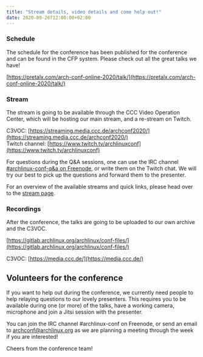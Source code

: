 ```yaml
---
title: "Stream details, video details and come help out!"
date: 2020-09-26T12:00:00+02:00
---
```


### Schedule

The schedule for the conference has been published for the conference and can be
found in the CFP system. Please check out all the great talks we have!

[https://pretalx.com/arch-conf-online-2020/talk/](https://pretalx.com/arch-conf-online-2020/talk/)


### Stream
The stream is going to be available through the CCC Video Operation Center,
which will be hosting our main stream, and a re-stream on Twitch.

C3VOC: [https://streaming.media.ccc.de/archconf2020/](https://streaming.media.ccc.de/archconf2020/)  
Twitch channel: [https://www.twitch.tv/archlinuxconf](https://www.twitch.tv/archlinuxconf)

For questions during the Q&A sessions, one can use the IRC channel
[#archlinux-conf-q&a on
Freenode](https://kiwiirc.com/nextclient/irc.freenode.net/?nick=ArchConf%7C?#archlinux-conf-q&a),
or write them on the Twitch chat. We will try our best to pick up the questions
and forward them to the presenter.

For an overview of the available streams and quick links, please head over to the [stream page](/pages/stream/).


### Recordings
After the conference, the talks are going to be uploaded to our own archive and the C3VOC.

[https://gitlab.archlinux.org/archlinux/conf-files/](https://gitlab.archlinux.org/archlinux/conf-files/)

C3VOC: [https://media.ccc.de/](https://media.ccc.de/)


## Volunteers for the conference

If you want to help out during the conference, we currently need people to help
relaying questions to our lovely presenters. This requires you to be available
during one (or more) of the talks, have a working camera, microphone and join a
Jitsi session with the presenter.

You can join the IRC channel #archlinux-conf on Freenode, or send an email to
archconf@archlinux.org as we are planning a meeting through the week if you are
interested!


Cheers from the conference team!
